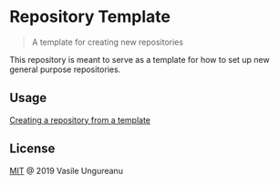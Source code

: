 # Repository Template

> A template for creating new repositories

This repository is meant to serve as a template for how to set up new general purpose repositories.

## Usage

[Creating a repository from a template](https://help.github.com/en/articles/creating-a-repository-from-a-template)

License
-------

[MIT](LICENSE) @ 2019 Vasile Ungureanu
